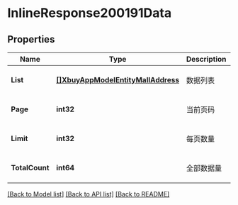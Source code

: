 # InlineResponse200191Data

## Properties
Name | Type | Description | Notes
------------ | ------------- | ------------- | -------------
**List** | [**[]XbuyAppModelEntityMallAddress**](xbuy.app.model.entity.MallAddress.md) | 数据列表 | [optional] [default to null]
**Page** | **int32** | 当前页码 | [optional] [default to 1]
**Limit** | **int32** | 每页数量 | [optional] [default to 10]
**TotalCount** | **int64** | 全部数据量 | [optional] [default to null]

[[Back to Model list]](../README.md#documentation-for-models) [[Back to API list]](../README.md#documentation-for-api-endpoints) [[Back to README]](../README.md)

